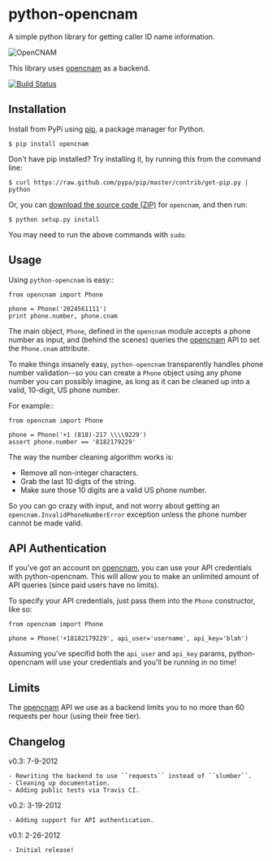 # python-opencnam

A simple python library for getting caller ID name information.

![OpenCNAM](https://github.com/telephonyresearch/python-opencnam/raw/master/assets/logo.png)

This library uses [opencnam](http://www.opencnam.com "opencnam") as a backend.

[![Build Status](https://secure.travis-ci.org/telephonyresearch/python-opencnam.png?branch=master)](http://travis-ci.org/telephonyresearch/python-opencnam)


## Installation

Install from PyPi using [pip](http://www.pip-installer.org/en/latest/), a
package manager for Python.

    $ pip install opencnam

Don't have pip installed? Try installing it, by running this from the command
line:

    $ curl https://raw.github.com/pypa/pip/master/contrib/get-pip.py | python

Or, you can [download the source code
(ZIP)](https://github.com/telephonyresearch/python-opencnam/zipball/master "opencnam
source code") for `opencnam`, and then run:

    $ python setup.py install

You may need to run the above commands with `sudo`.


## Usage

Using `python-opencnam` is easy::

    from opencnam import Phone

    phone = Phone('2024561111')
    print phone.number, phone.cnam 


The main object, ``Phone``, defined in the ``opencnam`` module accepts a phone
number as input, and (behind the scenes) queries the
[opencnam](http://www.opencnam.com "opencnam") API to set the ``Phone.cnam``
attribute.

To make things insanely easy, ``python-opencnam`` transparently handles phone
number validation--so you can create a ``Phone`` object using any phone number
you can possibly imagine, as long as it can be cleaned up into a valid,
10-digit, US phone number.

For example::

    from opencnam import Phone

    phone = Phone('+1 (818)-217 \\\\9229')
    assert phone.number == '8182179229'

The way the number cleaning algorithm works is:

* Remove all non-integer characters.
* Grab the last 10 digts of the string.
* Make sure those 10 digits are a valid US phone number.

So you can go crazy with input, and not worry about getting an
``opencnam.InvalidPhoneNumberError`` exception unless the phone number cannot
be made valid.


## API Authentication

If you've got an account on [opencnam](http://www.opencnam.com "opencnam"), you
can use your API credentials with python-opencnam. This will allow you to make
an unlimited amount of API queries (since paid users have no limits).

To specify your API credentials, just pass them into the ``Phone`` constructor,
like so:

    from opencnam import Phone

    phone = Phone('+18182179229', api_user='username', api_key='blah')

Assuming you've specifid both the ``api_user`` and ``api_key`` params,
python-opencnam will use your credentials and you'll be running in no time!


## Limits

The [opencnam](http://www.opencnam.com "opencnam") API we use as a backend
limits you to no more than 60 requests per hour (using their free tier).


## Changelog


v0.3: 7-9-2012

    - Rewriting the backend to use ``requests`` instead of ``slumber``.
    - Cleaning up documentation.
    - Adding public tests via Travis CI.

v0.2: 3-19-2012

    - Adding support for API authentication.

v0.1: 2-26-2012

    - Initial release!

